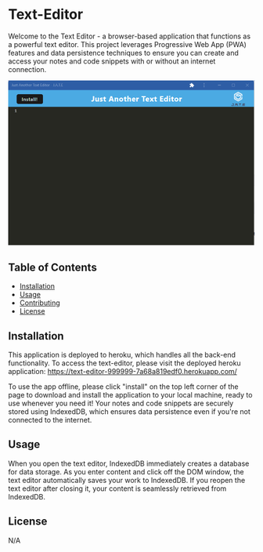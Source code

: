 # Text-Editor
Welcome to the Text Editor - a browser-based application that functions as a powerful text editor. This project leverages Progressive Web App (PWA) features and data persistence techniques to ensure you can create and access your notes and code snippets with or without an internet connection. 

![JADE Deployed page after installation](./assets/final.png)

## Table of Contents

- [Installation](#installation)
- [Usage](#usage)
- [Contributing](#contributing)
- [License](#license)

## Installation
This application is deployed to heroku, which handles all the back-end functionality. To access the text-editor, please visit the deployed heroku application: 
https://text-editor-999999-7a68a819edf0.herokuapp.com/

To use the app offline, please click "install" on the top left corner of the page to download and install the application to your local machine, ready to use whenever you need it! Your notes and code snippets are securely stored using IndexedDB, which ensures data persistence even if you're not connected to the internet. 

## Usage
When you open the text editor, IndexedDB immediately creates a database for data storage.
As you enter content and click off the DOM window, the text editor automatically saves your work to IndexedDB.
If you reopen the text editor after closing it, your content is seamlessly retrieved from IndexedDB.

## License
N/A